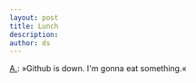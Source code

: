 ```yaml
---
layout: post
title: Lunch
description:
author: ds
---
```


[A.](/author/andreas/): »Github is down. I'm gonna eat something.«
